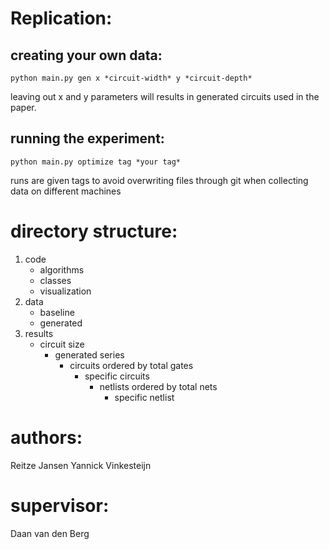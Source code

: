 
# Replication:
## creating your own data:

```
python main.py gen x *circuit-width* y *circuit-depth*
```

leaving out x and y parameters will results in generated circuits used in the paper.

## running the experiment:

```
python main.py optimize tag *your tag*
```

runs are given tags to avoid overwriting files through git when collecting data on different machines

# directory structure:

1. code
    - algorithms
    - classes
    - visualization
2. data
    - baseline
    - generated
3. results
    - circuit size
        - generated series
            - circuits ordered by total gates
                - specific circuits
                    - netlists ordered by total nets
                        - specific netlist

# authors:

Reitze Jansen
Yannick Vinkesteijn

# supervisor:

Daan van den Berg

